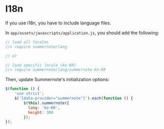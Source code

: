 # I18n

If you use i18n, you have to include language files.

In `app/assets/javascripts/application.js`, you should add the following:

```javascript
// load all locales
//= require summernote/lang

// or

// load specific locale (ko-KR)
//= require summernote/lang/summernote-ko-KR
```

Then, update Summernote's initialization options:

```javascript
$(function () {
    'use strict';
    $('[data-provider="summernote"]').each(function () {
        $(this).summernote({
          lang: 'ko-KR',
          height: 300
        });
});
```

